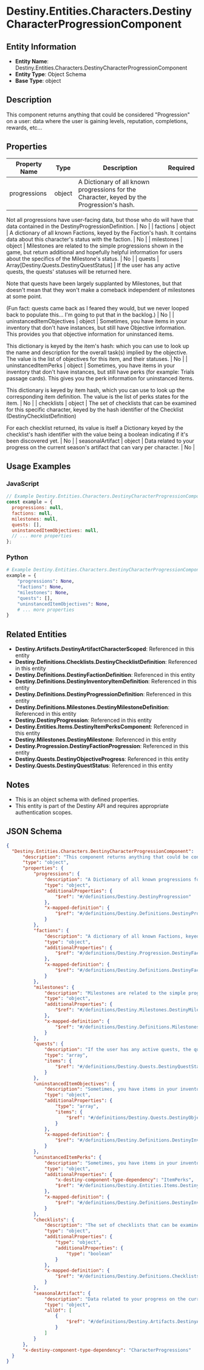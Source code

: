 # Destiny.Entities.Characters.DestinyCharacterProgressionComponent

## Entity Information
- **Entity Name**: Destiny.Entities.Characters.DestinyCharacterProgressionComponent
- **Entity Type**: Object Schema
- **Base Type**: object

## Description
This component returns anything that could be considered "Progression" on a user: data where the user is gaining levels, reputation, completions, rewards, etc...

## Properties

| Property Name | Type | Description | Required |
|---------------|------|-------------|----------|
| progressions | object | A Dictionary of all known progressions for the Character, keyed by the Progression's hash.
Not all progressions have user-facing data, but those who do will have that data contained in the DestinyProgressionDefinition. | No |
| factions | object | A dictionary of all known Factions, keyed by the Faction's hash. It contains data about this character's status with the faction. | No |
| milestones | object | Milestones are related to the simple progressions shown in the game, but return additional and hopefully helpful information for users about the specifics of the Milestone's status. | No |
| quests | Array[Destiny.Quests.DestinyQuestStatus] | If the user has any active quests, the quests' statuses will be returned here.
 Note that quests have been largely supplanted by Milestones, but that doesn't mean that they won't make a comeback independent of milestones at some point.
 (Fun fact: quests came back as I feared they would, but we never looped back to populate this... I'm going to put that in the backlog.) | No |
| uninstancedItemObjectives | object | Sometimes, you have items in your inventory that don't have instances, but still have Objective information. This provides you that objective information for uninstanced items. 
This dictionary is keyed by the item's hash: which you can use to look up the name and description for the overall task(s) implied by the objective. The value is the list of objectives for this item, and their statuses. | No |
| uninstancedItemPerks | object | Sometimes, you have items in your inventory that don't have instances, but still have perks (for example: Trials passage cards). This gives you the perk information for uninstanced items.
This dictionary is keyed by item hash, which you can use to look up the corresponding item definition. The value is the list of perks states for the item. | No |
| checklists | object | The set of checklists that can be examined for this specific character, keyed by the hash identifier of the Checklist (DestinyChecklistDefinition)
For each checklist returned, its value is itself a Dictionary keyed by the checklist's hash identifier with the value being a boolean indicating if it's been discovered yet. | No |
| seasonalArtifact | object | Data related to your progress on the current season's artifact that can vary per character. | No |

## Usage Examples

### JavaScript
```javascript
// Example Destiny.Entities.Characters.DestinyCharacterProgressionComponent object
const example = {
  progressions: null,
  factions: null,
  milestones: null,
  quests: [],
  uninstancedItemObjectives: null,
  // ... more properties
};
```

### Python
```python
# Example Destiny.Entities.Characters.DestinyCharacterProgressionComponent object
example = {
    "progressions": None,
    "factions": None,
    "milestones": None,
    "quests": [],
    "uninstancedItemObjectives": None,
    # ... more properties
}
```

## Related Entities
- **Destiny.Artifacts.DestinyArtifactCharacterScoped**: Referenced in this entity
- **Destiny.Definitions.Checklists.DestinyChecklistDefinition**: Referenced in this entity
- **Destiny.Definitions.DestinyFactionDefinition**: Referenced in this entity
- **Destiny.Definitions.DestinyInventoryItemDefinition**: Referenced in this entity
- **Destiny.Definitions.DestinyProgressionDefinition**: Referenced in this entity
- **Destiny.Definitions.Milestones.DestinyMilestoneDefinition**: Referenced in this entity
- **Destiny.DestinyProgression**: Referenced in this entity
- **Destiny.Entities.Items.DestinyItemPerksComponent**: Referenced in this entity
- **Destiny.Milestones.DestinyMilestone**: Referenced in this entity
- **Destiny.Progression.DestinyFactionProgression**: Referenced in this entity
- **Destiny.Quests.DestinyObjectiveProgress**: Referenced in this entity
- **Destiny.Quests.DestinyQuestStatus**: Referenced in this entity

## Notes
- This is an object schema with defined properties.
- This entity is part of the Destiny API and requires appropriate authentication scopes.

## JSON Schema
```json
{
  "Destiny.Entities.Characters.DestinyCharacterProgressionComponent":   {
      "description": "This component returns anything that could be considered \"Progression\" on a user: data where the user is gaining levels, reputation, completions, rewards, etc...",
      "type": "object",
      "properties": {
          "progressions": {
              "description": "A Dictionary of all known progressions for the Character, keyed by the Progression's hash.\r\nNot all progressions have user-facing data, but those who do will have that data contained in the DestinyProgressionDefinition.",
              "type": "object",
              "additionalProperties": {
                  "$ref": "#/definitions/Destiny.DestinyProgression"
              },
              "x-mapped-definition": {
                  "$ref": "#/definitions/Destiny.Definitions.DestinyProgressionDefinition"
              }
          },
          "factions": {
              "description": "A dictionary of all known Factions, keyed by the Faction's hash. It contains data about this character's status with the faction.",
              "type": "object",
              "additionalProperties": {
                  "$ref": "#/definitions/Destiny.Progression.DestinyFactionProgression"
              },
              "x-mapped-definition": {
                  "$ref": "#/definitions/Destiny.Definitions.DestinyFactionDefinition"
              }
          },
          "milestones": {
              "description": "Milestones are related to the simple progressions shown in the game, but return additional and hopefully helpful information for users about the specifics of the Milestone's status.",
              "type": "object",
              "additionalProperties": {
                  "$ref": "#/definitions/Destiny.Milestones.DestinyMilestone"
              },
              "x-mapped-definition": {
                  "$ref": "#/definitions/Destiny.Definitions.Milestones.DestinyMilestoneDefinition"
              }
          },
          "quests": {
              "description": "If the user has any active quests, the quests' statuses will be returned here.\r\n Note that quests have been largely supplanted by Milestones, but that doesn't mean that they won't make a comeback independent of milestones at some point.\r\n (Fun fact: quests came back as I feared they would, but we never looped back to populate this... I'm going to put that in the backlog.)",
              "type": "array",
              "items": {
                  "$ref": "#/definitions/Destiny.Quests.DestinyQuestStatus"
              }
          },
          "uninstancedItemObjectives": {
              "description": "Sometimes, you have items in your inventory that don't have instances, but still have Objective information. This provides you that objective information for uninstanced items. \r\nThis dictionary is keyed by the item's hash: which you can use to look up the name and description for the overall task(s) implied by the objective. The value is the list of objectives for this item, and their statuses.",
              "type": "object",
              "additionalProperties": {
                  "type": "array",
                  "items": {
                      "$ref": "#/definitions/Destiny.Quests.DestinyObjectiveProgress"
                  }
              },
              "x-mapped-definition": {
                  "$ref": "#/definitions/Destiny.Definitions.DestinyInventoryItemDefinition"
              }
          },
          "uninstancedItemPerks": {
              "description": "Sometimes, you have items in your inventory that don't have instances, but still have perks (for example: Trials passage cards). This gives you the perk information for uninstanced items.\r\nThis dictionary is keyed by item hash, which you can use to look up the corresponding item definition. The value is the list of perks states for the item.",
              "type": "object",
              "additionalProperties": {
                  "x-destiny-component-type-dependency": "ItemPerks",
                  "$ref": "#/definitions/Destiny.Entities.Items.DestinyItemPerksComponent"
              },
              "x-mapped-definition": {
                  "$ref": "#/definitions/Destiny.Definitions.DestinyInventoryItemDefinition"
              }
          },
          "checklists": {
              "description": "The set of checklists that can be examined for this specific character, keyed by the hash identifier of the Checklist (DestinyChecklistDefinition)\r\nFor each checklist returned, its value is itself a Dictionary keyed by the checklist's hash identifier with the value being a boolean indicating if it's been discovered yet.",
              "type": "object",
              "additionalProperties": {
                  "type": "object",
                  "additionalProperties": {
                      "type": "boolean"
                  }
              },
              "x-mapped-definition": {
                  "$ref": "#/definitions/Destiny.Definitions.Checklists.DestinyChecklistDefinition"
              }
          },
          "seasonalArtifact": {
              "description": "Data related to your progress on the current season's artifact that can vary per character.",
              "type": "object",
              "allOf": [
                  {
                      "$ref": "#/definitions/Destiny.Artifacts.DestinyArtifactCharacterScoped"
                  }
              ]
          }
      },
      "x-destiny-component-type-dependency": "CharacterProgressions"
  }
}
```
